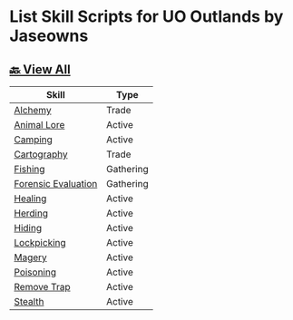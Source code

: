 # List Skill Scripts for UO Outlands by Jaseowns

## <a href="https://github.com/jaseowns/uo_outlands_razor_scripts">🔙 View All</a>

| Skill | Type |
| --- | --- |
| <a href="./Alchemy">Alchemy</a> | Trade |
| <a href="./Animal%20Lore">Animal Lore</a> | Active |
| <a href="./Camping">Camping</a> | Active |
| <a href="./Cartography">Cartography</a> | Trade |
| <a href="./Fishing">Fishing</a> | Gathering |
| <a href="./Forensic%20Evaluation">Forensic Evaluation</a> | Gathering |
| <a href="./Healing">Healing</a> | Active |
| <a href="./Herding">Herding</a> | Active |
| <a href="./Hiding">Hiding</a> | Active |
| <a href="./Lockpicking">Lockpicking</a> | Active |
| <a href="./Magery">Magery</a> | Active |
| <a href="./Poisoning">Poisoning</a> | Active |
| <a href="./Remove%20Trap">Remove Trap</a> | Active |
| <a href="./Stealth">Stealth</a> | Active |


